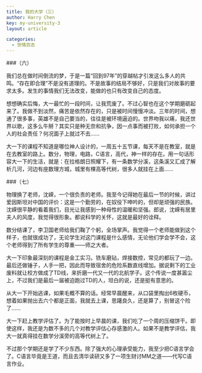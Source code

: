 ```yaml
---
title: 我的大学（三）
author: Harry Chen
key: my-university-3
layout: article

categories:
  - 世情百态
---
```


###（六）

  我们总在做时间倒流的梦，于是一篇“回到97年”的穿越帖才引发这么多人的共鸣。“存在即合理”不是没有道理的。不是故事的结局不够好，只是我们对故事的要求太多。发生的事情我们无法改变，能做的也只有改变自己的态度。

  想想确实后悔，大一最忙的一段时间，让我荒废了。不过心智也在这个学期磨砺起来了。我做不到淡然，痛苦是依然存在的，只是被时间慢慢冲淡。三年的时间，想通了很多事，英雄不是自己要当的，往往是被环境逼迫的。世界吻我以痛，我还世界以歌，这多么牛掰？其实只是种无奈和抗争，因一点事而被打败，如何承担一个人的社会责任？何况面子上就过不去……

  大一下的课程不知道是哪位神人设计的，一周五十五节课，每天不是在教室，就是在去教室的路上。数分，物理，电路，C语言，高代，神一样的存在。用一句话形容大一下的生活，就是：在拉格朗日照耀下，有一条数学分溪，这条溪又汇成了解析几河，河边有座数理方城，城里有棵高等代树，很多人就挂在上面……

###（七）

  物理换了老师，沈嵘，一个很负责的老师。我至今记得她在最后一节的时候，讲过爱因斯坦对中国的评价：这是一个勤劳的，在奴役下呻吟的，但却是顽强的民族。沈嵘很平静的看着我们，目光让我感到一种母性的温暖和坚强。郎说，沈嵘有居里夫人的风度，我觉得很形象。都说科学的关怀，这就是最好的诠释。

  数分结课了，李卫国老师给我们鞠了个躬，全场掌声。我觉得一个老师能做到这个样子，也就很成功了，无论学生对这门课程是什么感情，无论他们学会学不会，这个老师得到了所有学生的尊重——师之大者。

  大一下印象最深刻的课程是金工实习。铣车磨钻，焊接数控，常见的都玩了一边。最后还做锤子，人手一把，因此而导致宿舍的危险系数直线增加。据说剩下的工业废料就让校方做成了TD线，来折磨一代又一代的北航学子。这个传说一度甚嚣尘上，不过我们是最后一届被迫跑过TD的人，坦白的说，还是挺有意思的。

  从大一下开始逃课，如果毛概不算的话。经常早晨醒来，从口袋里掏出6枚硬币，想着如果抛出去六个都是正面，我就去上课，思躇良久，还是算了，别冒这个险了……

  大一下赶上教学评估了。为了能按时上早晨的课，我们吃了一个周的压缩饼干。即使这样，我还是为数不多的几个对教学评估心存感激的人。如果不是教学评估，我大一就真得挂在数学分溪旁的高等代树上了。

不过那个学期还是学了不少东西。除了强大的心理承受能力，我至少把C语言学会了。C语言毕竟是王道，而且去清华读研又多了一项生财讨MM之道——代写C语言作业。
